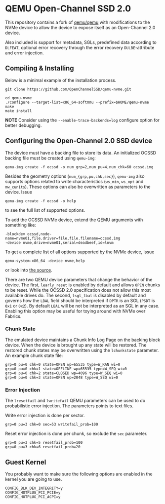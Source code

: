 # QEMU Open-Channel SSD 2.0

This repository contains a fork of [qemu/qemu](https://github.com/qemu/qemu)
with modifications to the NVMe device to allow the device to expose itself as
an Open-Channel 2.0 device.

Also included is support for metadata, SGLs, predefined data according to
`DLFEAT`, optional error recovery through the error recovery `DULBE`-attribute
and error injection.

## Compiling & Installing

Below is a minimal example of the installation process.

    git clone https://github.com/OpenChannelSSD/qemu-nvme.git

    cd qemu-nvme
    ./configure --target-list=x86_64-softmmu --prefix=$HOME/qemu-nvme
    make
    make install

**NOTE** Consider using the `--enable-trace-backends=log` configure option for
better debugging.

## Configuring the Open-Channel 2.0 SSD device

The device must have a backing file to store its data. An initialized OCSSD
backing file must be created using `qemu-img`:

```
qemu-img create -f ocssd -o num_grp=2,num_pu=4,num_chk=60 ocssd.img
```

Besides the geometry options (`num_{grp,pu,chk,sec}`), `qemu-img` also supports
options related to write characteristics (`ws_min`, `ws_opt` and `mw_cunits`).
These options can also be overwritten as parameters to the device. Issue

```
qemu-img create -f ocssd -o help
```

to see the full list of supported options.

To add the OCSSD NVMe device, extend the QEMU arguments with something like:

```
-blockdev ocssd,node-name=nvme01,file.driver=file,file.filename=ocssd.img
-device nvme,drive=nvme01,serial=deadbeef,id=lnvm
```

To get a complete list of all options supported by the NVMe device, issue

```
qemu-system-x86_64 -device nvme,help
```

or look into [the source](hw/block/nvme/nvme.c#L31).

There are two QEMU device parameters that change the behavior of the device.
The first, `learly_reset` is enabled by default and allows `OPEN` chunks to be
reset. While the OCSSD 2.0 specification does not allow this most available
drives do. The second, `lsgl_lbal` is disabled by default and governs how the
`LBAL` field should be interpreted if `DPTR` is an SGL (`PSDT` is `0x1` or
`0x2`). By default `LBAL` will be not be interpreted as an SGL in any case.
Enabling this option may be useful for toying around with NVMe over Fabrics.

### Chunk State

The emulated device maintains a Chunk Info Log Page on the backing block
device. When the device is brought up any state will be restored. The restored
chunk states may be overwritten using the `lchunkstate` parameter. An example
chunk state file:

```
grp=0 pu=0 chk=0 state=OPEN wp=65535 type=W_RAN wi=0
grp=0 pu=0 chk=1 state=OFFLINE wp=65535 type=W_SEQ wi=0
grp=0 pu=0 chk=2 state=CLOSED wp=4096 type=W_SEQ wi=0
grp=0 pu=0 chk=3 state=OPEN wp=2048 type=W_SEQ wi=0
```

### Error Injection

The `lresetfail` and `lwritefail` QEMU parameters can be used to do
probabilistic error injection. The parameters points to text files.

Write error injection is done per sector.

```
grp=0 pu=3 chk=0 sec=53 writefail_prob=100
```

Reset error injection is done per chunk, so exclude the `sec` parameter.

```
grp=0 pu=3 chk=5 resetfail_prob=100
grp=0 pu=3 chk=6 resetfail_prob=20
```

## Guest Kernel

You probably want to make sure the following options are enabled in the kernel
you are going to use.

```
CONFIG_BLK_DEV_INTEGRITY=y
CONFIG_HOTPLUG_PCI_PCIE=y
CONFIG_HOTPLUG_PCI_ACPI=y
```
